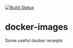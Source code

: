 [![Build Status](https://travis-ci.org/SofianeB/docker-images.svg?branch=master)](https://travis-ci.org/SofianeB/docker-images)

# docker-images
Some useful docker receipts 
